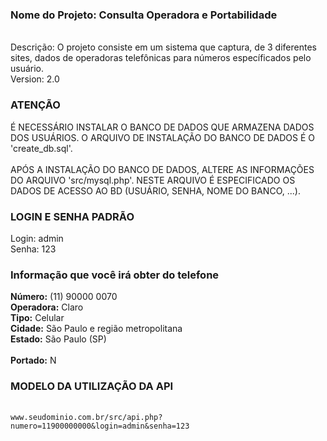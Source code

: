 
<h3>Nome do Projeto: Consulta Operadora e Portabilidade</h3>
<br>
Descrição: O projeto consiste em um sistema que captura, de 3 diferentes sites, dados de operadoras telefônicas para números específicados pelo usuário.
<br>Version: 2.0



<h3>ATENÇÃO</h3>
É NECESSÁRIO INSTALAR O BANCO DE DADOS QUE ARMAZENA DADOS DOS USUÁRIOS.
O ARQUIVO DE INSTALAÇÃO DO BANCO DE DADOS É O 'create_db.sql'.
<br><br>
APÓS A INSTALAÇÃO DO BANCO DE DADOS, ALTERE AS INFORMAÇÕES DO ARQUIVO 'src/mysql.php'.
NESTE ARQUIVO É ESPECIFICADO OS DADOS DE ACESSO AO BD (USUÁRIO, SENHA, NOME DO BANCO, ...).



<h3>LOGIN E SENHA PADRÃO</h3>
Login: admin<br>
Senha: 123
<br>

<h3> Informação que você irá obter do telefone</h3>
<b>Número:</b> (11) 90000 0070<br>
<b>Operadora:</b> Claro<br>
<b>Tipo:</b> Celular<br>
<b>Cidade:</b> São Paulo e região metropolitana<br>
<b>Estado:</b> São Paulo (SP)<br><br>
<b>Portado:</b> N<br>



<h3>MODELO DA UTILIZAÇÃO DA API</h3>
<br>
<code>www.seudominio.com.br/src/api.php?numero=11900000000&login=admin&senha=123</code>

